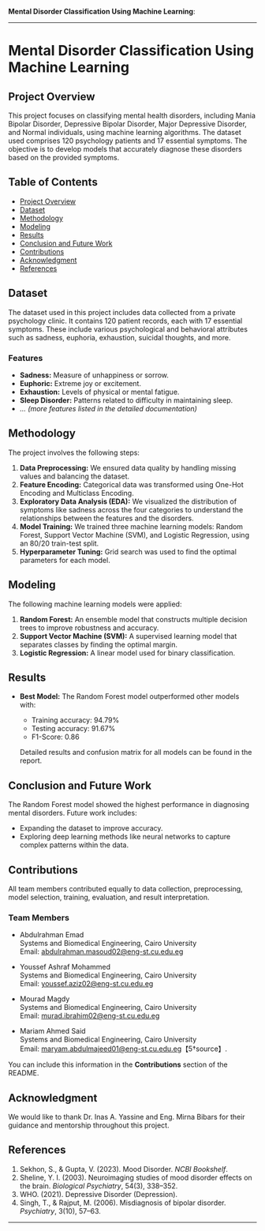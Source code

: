 **Mental Disorder Classification Using Machine Learning**:

---

# Mental Disorder Classification Using Machine Learning

## Project Overview

This project focuses on classifying mental health disorders, including Mania Bipolar Disorder, Depressive Bipolar Disorder, Major Depressive Disorder, and Normal individuals, using machine learning algorithms. The dataset used comprises 120 psychology patients and 17 essential symptoms. The objective is to develop models that accurately diagnose these disorders based on the provided symptoms.

## Table of Contents

- [Project Overview](#project-overview)
- [Dataset](#dataset)
- [Methodology](#methodology)
- [Modeling](#modeling)
- [Results](#results)
- [Conclusion and Future Work](#conclusion-and-future-work)
- [Contributions](#contributions)
- [Acknowledgment](#acknowledgment)
- [References](#references)

## Dataset

The dataset used in this project includes data collected from a private psychology clinic. It contains 120 patient records, each with 17 essential symptoms. These include various psychological and behavioral attributes such as sadness, euphoria, exhaustion, suicidal thoughts, and more. 

### Features
- **Sadness:** Measure of unhappiness or sorrow.
- **Euphoric:** Extreme joy or excitement.
- **Exhaustion:** Levels of physical or mental fatigue.
- **Sleep Disorder:** Patterns related to difficulty in maintaining sleep.
- *... (more features listed in the detailed documentation)*

## Methodology

The project involves the following steps:
1. **Data Preprocessing:** We ensured data quality by handling missing values and balancing the dataset.
2. **Feature Encoding:** Categorical data was transformed using One-Hot Encoding and Multiclass Encoding.
3. **Exploratory Data Analysis (EDA):** We visualized the distribution of symptoms like sadness across the four categories to understand the relationships between the features and the disorders.
4. **Model Training:** We trained three machine learning models: Random Forest, Support Vector Machine (SVM), and Logistic Regression, using an 80/20 train-test split.
5. **Hyperparameter Tuning:** Grid search was used to find the optimal parameters for each model.

## Modeling

The following machine learning models were applied:

1. **Random Forest:** An ensemble model that constructs multiple decision trees to improve robustness and accuracy.
2. **Support Vector Machine (SVM):** A supervised learning model that separates classes by finding the optimal margin.
3. **Logistic Regression:** A linear model used for binary classification.

## Results

- **Best Model:** The Random Forest model outperformed other models with:
  - Training accuracy: 94.79%
  - Testing accuracy: 91.67%
  - F1-Score: 0.86

  Detailed results and confusion matrix for all models can be found in the report.

## Conclusion and Future Work

The Random Forest model showed the highest performance in diagnosing mental disorders. Future work includes:
- Expanding the dataset to improve accuracy.
- Exploring deep learning methods like neural networks to capture complex patterns within the data.

## Contributions

All team members contributed equally to data collection, preprocessing, model selection, training, evaluation, and result interpretation.
### Team Members

- Abdulrahman Emad  
  Systems and Biomedical Engineering, Cairo University  
  Email: abdulrahman.masoud02@eng-st.cu.edu.eg

- Youssef Ashraf Mohammed  
  Systems and Biomedical Engineering, Cairo University  
  Email: youssef.aziz02@eng-st.cu.edu.eg

- Mourad Magdy  
  Systems and Biomedical Engineering, Cairo University  
  Email: murad.ibrahim02@eng-st.cu.edu.eg

- Mariam Ahmed Said  
  Systems and Biomedical Engineering, Cairo University  
  Email: maryam.abdulmajeed01@eng-st.cu.edu.eg【5†source】. 

You can include this information in the **Contributions** section of the README.
## Acknowledgment

We would like to thank Dr. Inas A. Yassine and Eng. Mirna Bibars for their guidance and mentorship throughout this project.

## References

1. Sekhon, S., & Gupta, V. (2023). Mood Disorder. *NCBI Bookshelf*.
2. Sheline, Y. I. (2003). Neuroimaging studies of mood disorder effects on the brain. *Biological Psychiatry*, 54(3), 338–352.
3. WHO. (2021). Depressive Disorder (Depression).
4. Singh, T., & Rajput, M. (2006). Misdiagnosis of bipolar disorder. *Psychiatry*, 3(10), 57–63.

---
